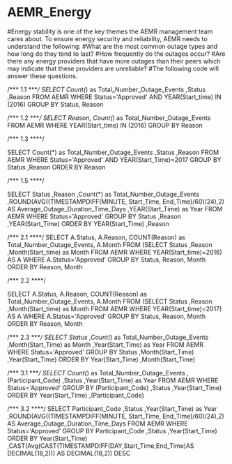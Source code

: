 # AEMR_Energy
#Energy stability is one of the key themes the AEMR management team cares about. To ensure energy security and reliability, AEMR needs to understand the following:
#What are the most common outage types and how long do they tend to last?
#How frequently do the outages occur?
#Are there any energy providers that have more outages than their peers which may indicate that these providers are unreliable?
#The following code will answer these questions.

/*** 1.1 ****/
SELECT
  Count(*) as Total_Number_Outage_Events
  ,Status
  ,Reason
FROM
  AEMR
WHERE Status='Approved'
  AND YEAR(Start_time) IN (2016) 
GROUP BY Status, Reason


/*** 1.2 ****/
SELECT Reason,
  Count(*) as Total_Number_Outage_Events
FROM
  AEMR
WHERE YEAR(Start_time) IN (2016) 
GROUP BY Reason

/*** 1.3 ****/

SELECT
	Count(*) as Total_Number_Outage_Events
        ,Status
	,Reason
FROM
	AEMR
WHERE
	Status='Approved'
	AND YEAR(Start_Time)=2017
GROUP BY
	Status
	,Reason
ORDER BY
	Reason
	 
/*** 1.5 ****/

SELECT
	Status
	,Reason
	,Count(*) as Total_Number_Outage_Events
	,ROUND(AVG((TIMESTAMPDIFF(MINUTE, Start_Time, End_Time)/60)/24),2) AS Average_Outage_Duration_Time_Days
	,YEAR(Start_Time) as Year
FROM
	AEMR
WHERE
	Status='Approved'
GROUP BY
	Status
	,Reason
	,YEAR(Start_Time)
ORDER BY
   YEAR(Start_Time)
	,Reason
 
/*** 2.1 ****/
SELECT A.Status,
A.Reason,
COUNT(Reason) as Total_Number_Outage_Events,
A.Month
FROM (SELECT
	Status
	,Reason
	,Month(Start_time) as Month
	FROM  AEMR
	WHERE YEAR(Start_time)=2016) AS A
WHERE A.Status='Approved'
GROUP BY Status, Reason, Month
ORDER BY Reason, Month

/*** 2.2 ****/


SELECT
A.Status,
A.Reason,
COUNT(Reason) as Total_Number_Outage_Events,
A.Month
FROM (SELECT
  Status
  ,Reason
  ,Month(Start_time) as Month
FROM	AEMR
WHERE YEAR(Start_time)=2017) AS A
WHERE A.Status='Approved'
GROUP BY Status, Reason, Month
ORDER BY Reason, Month

/*** 2.3 ****/
SELECT
	Status
	,Count(*) as Total_Number_Outage_Events
	,Month(Start_Time) as Month
	,Year(Start_Time) as Year
FROM
	AEMR
WHERE
	Status='Approved'
GROUP BY
	Status
	,Month(Start_Time)
	,Year(Start_Time)
ORDER BY
	Year(Start_Time)
	,Month(Start_Time)
	
/*** 3.1 ****/
SELECT
	Count(*) as Total_Number_Outage_Events
	,(Participant_Code)
	,Status
	,Year(Start_Time) as Year
FROM
	AEMR
WHERE
	Status='Approved'
GROUP BY
	(Participant_Code)
	,Status
	,Year(Start_Time)
ORDER BY 
	Year(Start_Time)
	,(Participant_Code)
 
/*** 3.2 ****/
SELECT
	Participant_Code
	,Status
	,Year(Start_Time) as Year
	,ROUND(AVG((TIMESTAMPDIFF(MINUTE, Start_Time, End_Time)/60)/24),2) AS Average_Outage_Duration_Time_Days
FROM
	AEMR
WHERE
	Status='Approved'
GROUP BY
	Participant_Code
	,Status
	,Year(Start_Time)
ORDER BY 
	Year(Start_Time)
	,CAST(Avg(CAST(TIMESTAMPDIFF(DAY,Start_Time,End_Time)AS DECIMAL(18,2))) AS DECIMAL(18,2)) DESC
 
	


